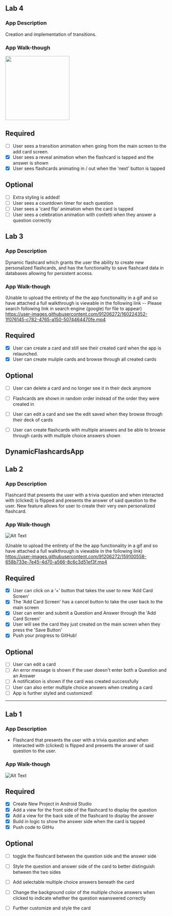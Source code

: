 ## Lab 4

### App Description
Creation and implementation of transitions.

### App Walk-though

<img src="https://media.giphy.com/media/M37rYBuTPAyXRzyT27/giphy.gif" width=200><br>

## Required
- [ ] User sees a transition animation when going from the main screen to the add card screen.
- [X] User sees a reveal animation when the flashcard is tapped and the answer is shown
- [X] User sees flashcards animating in / out when the 'next' button is tapped

## Optional
- [ ] Extra styling is added!
- [ ] User sees a countdown timer for each question
- [ ] User sees a 'card flip' animation when the card is tapped
- [ ] User sees a celebration animation with confetti when they answer a question correctly

## Lab 3

### App Description
Dynamic flashcard which grants the user the ability to create new personalized flashcards, and has the functionailty to save flashcard data in databases allowing for persistent access.

### App Walk-though

(Unable to upload the entirety of the the app functionality in a gif and so have attached a full walkthrough is viewable in the following link -- Please search following link in search engine (google) for file to appear)
https://user-images.githubusercontent.com/91206272/160224352-1f076145-c782-4765-a150-5074464470fe.mp4

## Required
- [X] User can create a card and still see their created card when the app is relaunched.
- [X] User can create muliple cards and browse through all created cards

## Optional
- [ ] User can delete a card and no longer see it in their deck anymore
- [ ] Flashcards are shown in random order instead of the order they were created in
- [ ] User can edit a card and see the edit saved when they browse through their deck of cards
- [ ] User can create flashcards with multiple answers and be able to browse through cards with multiple choice answers shown


## DynamicFlashcardsApp

## Lab 2

### App Description

Flashcard that presents the user with a trivia question and when interacted with (clicked) is flipped and presents the answer of said question to the user. New feature allows for user to create their very own personalized flashcard.

### App Walk-though

![Alt Text](https://media.giphy.com/media/Wet60piHbHq4nL1cwd/giphy.gif)

(Unable to upload the entirety of the the app functionality in a gif and so have attached a full walkthrough is viewable in the following link)
https://user-images.githubusercontent.com/91206272/159100558-658b733e-7e45-4d70-a566-8c6c3d51ef3f.mp4


## Required
- [X] User can click on a ‘+’ button that takes the user to new ‘Add Card Screen’
- [X] The 'Add Card Screen' has a cancel button to take the user back to the main screen
- [X] User can enter and submit a Question and Answer through the 'Add Card Screen'
- [X] User will see the card they just created on the main screen when they press the 'Save Button'
- [X] Push your progress to GitHub!

## Optional
- [ ] User can edit a card
- [ ] An error message is shown if the user doesn't enter both a Question and an Answer
- [ ] A notification is shown if the card was created successfully
- [ ] User can also enter multiple choice answers when creating a card
- [ ] App is further styled and customized!

-----------------------------------------------------------------------------------------------------------------------------------------------------------------------

## Lab 1

### App Description
- Flashcard that presents the user with a trivia question and when interacted with (clicked) is flipped and presents the answer of said question to the user.

### App Walk-though
![Alt Text](https://media.giphy.com/media/TlCIFYGqO6RU2TALQG/giphy.gif)

## Required
- [X] Create New Project in Android Studio
- [X] Add a view for the front side of the flashcard to display the question
- [X] Add a view for the back side of the flashcard to display the answer
- [X] Build in logic to show the answer side when the card is tapped
- [X] Push code to GitHu
## Optional
- [ ] toggle the flashcard between the question side and the answer side
- [ ] Style the question and answer side of the card to better distinguish between the two sides
- [ ] Add selectable multiple choice answers beneath the card
- [ ] Change the background color of the multiple choice answers when clicked to indicate whether the question waanswered correctly
- [ ] Further customize and style the card

